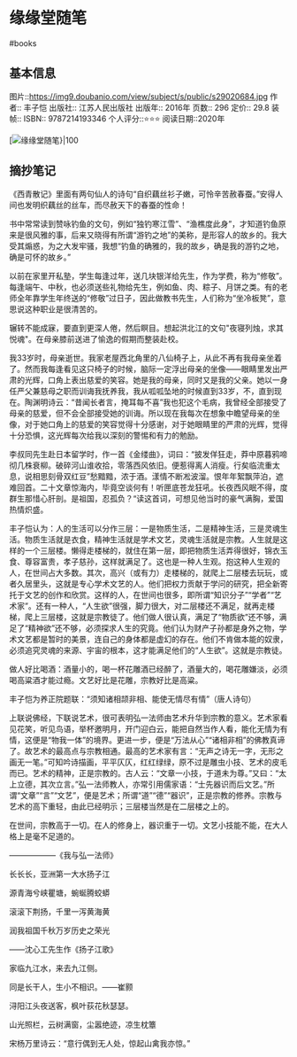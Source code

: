 ---
---

# 缘缘堂随笔
#books 
## 基本信息

图片::https://img9.doubanio.com/view/subject/s/public/s29020684.jpg 
作者:: 丰子恺
出版社:: 江苏人民出版社
出版年:: 2016年
页数:: 296
定价:: 29.8
装帧:: 
ISBN:: 9787214193346
个人评分::⭐⭐⭐
阅读日期::2020年

 [![缘缘堂随笔}|100](https://img9.doubanio.com/view/subject/s/public/s29020684.jpg  )

## 摘抄笔记

《西青散记》里面有两句仙人的诗句“自织藕丝衫子嫩，可怜辛苦赦春蚕。”安得人间也发明织藕丝的丝车，而尽赦天下的春蚕的性命！

书中常常读到赞咏钓鱼的文句，例如“独钓寒江雪”、“渔樵度此身”，才知道钓鱼原来是很风雅的事，后来又晓得有所谓“游钓之地”的美称，是形容人的故乡的。我大受其煽惑，为之大发牢骚，我想“钓鱼的确雅的，我的故乡，确是我的游钓之地，确是可怀的故乡。”

以前在家里开私塾，学生每逢过年，送几块银洋给先生，作为学费，称为“修敬”。每逢端午、中秋，也必须送些礼物给先生，例如鱼、肉、粽子、月饼之类。有的老师全年靠学生年终送的“修敬”过日子，因此做教书先生，人们称为“坐冷板凳”，意思说这种职业是很清苦的。

辗转不能成寐，要直到更深人倦，然后瞑目。想起洪北江的文句"夜寝列烛，求其悦魂"。在母亲膝前送进了愉逸的假期而整装赴校。

我33岁时，母亲逝世。我家老屋西北角里的八仙椅子上，从此不再有我母亲坐着了。然而我每逢看见这只椅子的时候，脑际一定浮出母亲的坐像——眼睛里发出严肃的光辉，口角上表出慈爱的笑容。她是我的母亲，同时又是我的父亲。她以一身任严父兼慈母之职而训诲我抚养我，我从呱呱坠地的时候直到33岁，不，直到现在。陶渊明诗云：“昔闻长者言，掩耳每不喜”我也犯这个毛病，我曾经全部接受了母亲的慈爱，但不会全部接受她的训诲。所以现在我每次在想象中瞻望母亲的坐像，对于她口角上的慈爱的笑容觉得十分感谢，对于她眼睛里的严肃的光辉，觉得十分恐惧，这光辉每次给我以深刻的警惕和有力的勉励。

李叔同先生赴日本留学时，作一首《金缕曲》，词曰：“披发佯狂走，莽中原暮鸦啼彻几株衰柳。破碎河山谁收拾，零落西风依旧。便惹得离人消瘦。行矣临流重太息，说相思刻骨双红豆”愁黯黯，浓于酒。漾情不断凇波溜。恨年年絮飘萍泊，遮难回首。二十文章惊海内，毕竟空谈何有！听匣底苍龙狂吼。长夜西风眠不得，度群生那惜心肝剖。是祖国，忍孤负？“读这首词，可想见他当时的豪气满胸，爱国热情炽盛。

丰子恺认为：人的生活可以分作三层：一是物质生活，二是精神生活，三是灵魂生活。物质生活就是衣食，精神生活就是学术文艺，灵魂生活就是宗教。人生就是这样的一个三层楼。懒得走楼梯的，就住在第一层，即把物质生活弄得很好，锦衣玉食、尊容富贵，孝子慈孙，这样就满足了。这也是一种人生观。抱这种人生观的人，在世间占大多数。其次，高兴（或有力）走楼梯的，就爬上二层楼去玩玩，或者久居里头，这就是专心学术文艺的人。他们把权力贡献于学问的研究，把全新寄托于文艺的创作和欣赏。这样的人，在世间也很多，即所谓“知识分子”“学者”“艺术家”。还有一种人，“人生欲”很强，脚力很大，对二层楼还不满足，就再走楼梯，爬上三层楼，这就是宗教徒了。他们做人很认真，满足了“物质欲”还不够，满足了“精神欲”还不够，必须探求人生的究竟。他们认为财产子孙都是身外之物，学术文艺都是暂时的美景，连自己的身体都是虚幻的存在。他们不肯做本能的奴隶，必须追究灵魂的来源、宇宙的根本，这才能满足他们的“人生欲”。这就是宗教徒。

做人好比喝酒：酒量小的，喝一杯花雕酒已经醉了，酒量大的，喝花雕嫌淡，必须喝高粱酒才能过瘾。文艺好比是花雕，宗教好比是高粱。

丰子恺为养正院题联：“须知诸相颉非相、能使无情尽有情”（唐人诗句）

上联说佛经，下联说艺术，很可表明弘一法师由艺术升华到宗教的意义。艺术家看见花笑，听见鸟语，举杯邀明月，开门迎白云，能把自然当作人看，能化无情为有情，这便是“物我一体”的境界。更进一步，便是“万法从心”“诸相非相”的佛教真谛了。故艺术的最高点与宗教相通。最高的艺术家有言：“无声之诗无一字，无形之画无一笔。”可知吟诗描画，平平仄仄，红红绿绿，原不过是雕虫小技、艺术的皮毛而已。艺术的精神，正是宗教的。古人云：“文章一小技，于道未为尊。”又曰：“太上立德，其次立言。”弘一法师教人，亦常引用儒家语：“士先器识而后文艺。”所谓“文章”“言”“文艺”，便是艺术；所谓“道”“德”“器识”，正是宗教的修养。宗教与艺术的高下重轻，由此已经明示；三层楼当然是在二层楼之上的。

在世间，宗教高于一切。在人的修身上，器识重于一切。文艺小技能不能，在大人格上是毫不足道的。

——————《我与弘一法师》

长长长，亚洲第一大水扬子江

源青海兮峡瞿塘，蜿蜒腾蛟蟒

滚滚下荆扬，千里一泻黄海黄

润我祖国千秋万岁历史之荣光

——沈心工先生作《扬子江歌》

家临九江水，来去九江侧。

同是长干人，生小不相识。——崔颢

浔阳江头夜送客，枫叶荻花秋瑟瑟。

山光照栏，云树满窗，尘嚣绝迹，凉生枕簟

宋杨万里诗云：“意行偶到无人处，惊起山禽我亦惊。”